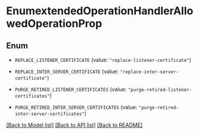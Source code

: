 # EnumextendedOperationHandlerAllowedOperationProp

## Enum


* `REPLACE_LISTENER_CERTIFICATE` (value: `"replace-listener-certificate"`)

* `REPLACE_INTER_SERVER_CERTIFICATE` (value: `"replace-inter-server-certificate"`)

* `PURGE_RETIRED_LISTENER_CERTIFICATES` (value: `"purge-retired-listener-certificates"`)

* `PURGE_RETIRED_INTER_SERVER_CERTIFICATES` (value: `"purge-retired-inter-server-certificates"`)


[[Back to Model list]](../README.md#documentation-for-models) [[Back to API list]](../README.md#documentation-for-api-endpoints) [[Back to README]](../README.md)


